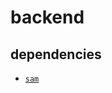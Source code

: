 # backend

## dependencies

- [`sam`](https://docs.aws.amazon.com/serverless-application-model/latest/developerguide/serverless-sam-cli-install-mac.html)
